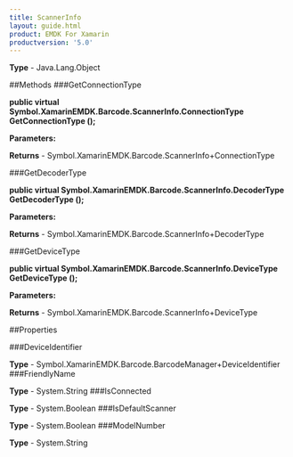 ```yaml
---
title: ScannerInfo
layout: guide.html
product: EMDK For Xamarin 
productversion: '5.0' 
---
```



**Type** - Java.Lang.Object

##Methods
###GetConnectionType

**public virtual Symbol.XamarinEMDK.Barcode.ScannerInfo.ConnectionType GetConnectionType ();**



**Parameters:**

**Returns** - Symbol.XamarinEMDK.Barcode.ScannerInfo+ConnectionType

###GetDecoderType

**public virtual Symbol.XamarinEMDK.Barcode.ScannerInfo.DecoderType GetDecoderType ();**



**Parameters:**

**Returns** - Symbol.XamarinEMDK.Barcode.ScannerInfo+DecoderType

###GetDeviceType

**public virtual Symbol.XamarinEMDK.Barcode.ScannerInfo.DeviceType GetDeviceType ();**



**Parameters:**

**Returns** - Symbol.XamarinEMDK.Barcode.ScannerInfo+DeviceType

##Properties

###DeviceIdentifier


**Type** - Symbol.XamarinEMDK.Barcode.BarcodeManager+DeviceIdentifier
###FriendlyName


**Type** - System.String
###IsConnected


**Type** - System.Boolean
###IsDefaultScanner


**Type** - System.Boolean
###ModelNumber


**Type** - System.String
